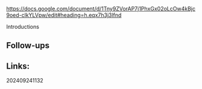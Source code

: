 https://docs.google.com/document/d/1Tny9ZVorAP7j1PhxGx02oLcOw4kBjc9oed-clkYLVpw/edit#heading=h.eqx7h3j3lfnd

Introductions 


## Follow-ups


## Links: 



202409241132
